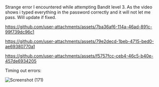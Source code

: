 Strange error I encountered while attempting Bandit level 3. As the video shows i typed everything in the password correctly and it will not let me pass. Will update if fixed.



https://github.com/user-attachments/assets/7ba36af6-114a-46ad-891c-99f739dc96c1



https://github.com/user-attachments/assets/79e2decd-1beb-4715-bed0-ae69380770a1



https://github.com/user-attachments/assets/f5757fcc-ceb4-46c5-b40e-457de6934205

Timing out errors:

![Screenshot (171)](https://github.com/user-attachments/assets/6a3c506f-4d5a-455c-ac6f-f14fdaf7a106)
